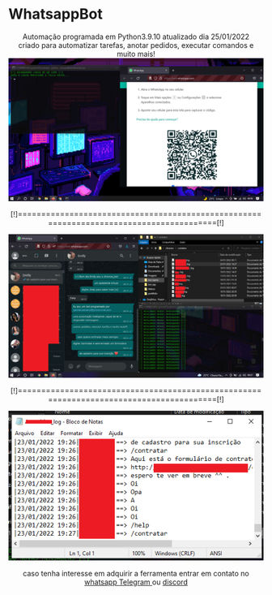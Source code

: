 # WhatsappBot
<center>
Automação programada em Python3.9.10 atualizado dia 25/01/2022<br> criado para automatizar tarefas, anotar pedidos, executar comandos e muito mais!<br>

<img src="bot.png">
  <p>[!]========================================================================================[!]</p>
<img src="bot1.png">
  <p>[!]========================================================================================[!]</p>
<img src="bot3.png">
  <p> caso tenha interesse em adquirir a ferramenta entrar em contato no <a href="https://wa.me/+5561999729684">whatsapp </a><a href="https://t.me/secdevdf">Telegram </a> ou <a href="https://discord.gg/Uq2mgCSZA2">discord </a>
</center>
